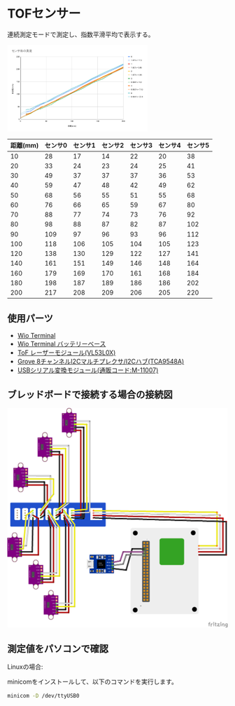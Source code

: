 # TOFセンサー

連続測定モードで測定し、指数平滑平均で表示する。

<img src="./images/sensor_graph.svg" width="320" />

| 距離(mm) | センサ0 | センサ1 | センサ2 | センサ3 | センサ4 | センサ5 |
| -------- | ------- | ------- | ------- | ------- | ------- | ------- |
| 10 | 28 | 17 | 14 | 22 | 20 | 38 |
| 20 | 33 | 24 | 23 | 24 | 25 | 41 |
| 30 | 49 | 37 | 37 | 37 | 36 | 53 |
| 40 | 59 | 47 | 48 | 42 | 49 | 62 |
| 50 | 68 | 56 | 55 | 51 | 55 | 68 |
| 60 | 76 | 66 | 65 | 59 | 67 | 80 |
| 70 | 88 | 77 | 74 | 73 | 76 | 92 |
| 80 | 98 | 88 | 87 | 82 | 87 | 102 |
| 90 | 109 | 97 | 96 | 93 | 96 | 112 |
| 100 | 118 | 106 | 105 | 104 | 105 | 123 |
| 120 | 138 | 130 | 129 | 122 | 127 | 141 |
| 140 | 161 | 151 | 149 | 146 | 148 | 164 |
| 160 | 179 | 169 | 170 | 161 | 168 | 184 |
| 180 | 198 | 187 | 189 | 186 | 186 | 202 |
| 200 | 217 | 208 | 209 | 206 | 205 | 220 |

## 使用パーツ

* [Wio Terminal](https://www.switch-science.com/catalog/6360/)
* [Wio Terminal バッテリーベース](https://www.switch-science.com/catalog/6816/)
* [ToF レーザーモジュール(VL53L0X)](https://www.amazon.co.jp/gp/product/B08NDN4L9H/)
* [Grove 8チャンネルI2Cマルチプレクサ/I2Cハブ(TCA9548A)](https://eleshop.jp/shop/g/gK2C313/)
* [USBシリアル変換モジュール(通販コード:M-11007)](https://akizukidenshi.com/catalog/g/gM-11007/)

## ブレッドボードで接続する場合の接続図

![Breadboad](./images/breadboard.png)


## 測定値をパソコンで確認

Linuxの場合:

minicomをインストールして、以下のコマンドを実行します。

```bash
minicom -D /dev/ttyUSB0
```
